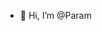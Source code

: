 - 👋 Hi, I’m @Param


<!---
Paramstr/Paramstr is a ✨ special ✨ repository because its `README.md` (this file) appears on your GitHub profile.
You can click the Preview link to take a look at your changes.
--->
